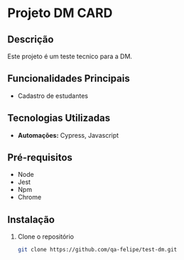 # Projeto DM CARD

## Descrição
Este projeto é um teste tecnico para a DM.

## Funcionalidades Principais
- Cadastro de estudantes

## Tecnologias Utilizadas
- **Automações:** Cypress, Javascript

## Pré-requisitos
- Node
- Jest
- Npm
- Chrome

## Instalação
1. Clone o repositório
   ```bash
   git clone https://github.com/qa-felipe/test-dm.git
   ```
